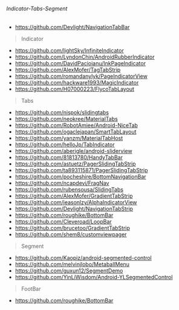 ###### Indicator-Tabs-Segment
- https://github.com/Devlight/NavigationTabBar

> Indicator
- https://github.com/lightSky/InfiniteIndicator
- https://github.com/LyndonChin/AndroidRubberIndicator
- https://github.com/DavidPacioianu/InkPageIndicator
- https://github.com/AlexMofer/TagTabStrip
- https://github.com/romandanylyk/PageIndicatorView
- https://github.com/hackware1993/MagicIndicator
- https://github.com/H07000223/FlycoTabLayout


> Tabs
- https://github.com/nispok/slidingtabs
- https://github.com/neokree/MaterialTabs
- https://github.com/RobotAmiee/Android-NiceTab
- https://github.com/ogaclejapan/SmartTabLayout
- https://github.com/yanzm/MaterialTabHost
- https://github.com/helloJp/TabIndicator
- https://github.com/aberigle/android-sliderview
- https://github.com/81813780/HandyTabBar
- https://github.com/astuetz/PagerSlidingTabStrip
- https://github.com/ta893115871/PagerSlidingTabStrip
- https://github.com/pocheshire/BottomNavigationBar
- https://github.com/ncapdevi/FragNav
- https://github.com/rubensousa/SlidingTabs
- https://github.com/AlexMofer/GradientTabStrip
- https://github.com/jeasonlzy/AlphaIndicatorView
- https://github.com/Devlight/NavigationTabStrip
- https://github.com/roughike/BottomBar
- https://github.com/Cleveroad/LoopBar
- https://github.com/brucetoo/GradientTabStrip
- https://github.com/shem8/customviewpager


> Segment
- https://github.com/Kaopiz/android-segmented-control
- https://github.com/melvinjlobo/MetaballMenu
- https://github.com/guxun12/SegmentDemo
- https://github.com/YinLiWisdom/Android-YLSegmentedControl

> FootBar
- https://github.com/roughike/BottomBar


